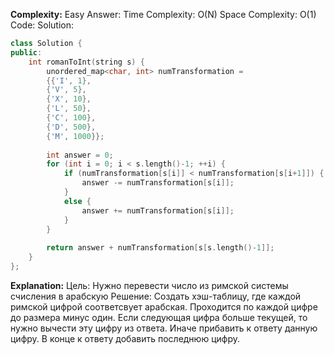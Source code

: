 **Complexity:** Easy
Answer:
	Time Complexity: O(N)
	Space Complexity: O(1)
Code:
Solution:
```cpp
class Solution {
public:
    int romanToInt(string s) {
        unordered_map<char, int> numTransformation =
        {{'I', 1},
        {'V', 5},
        {'X', 10},
        {'L', 50},
        {'C', 100},
        {'D', 500},
        {'M', 1000}};
        
        int answer = 0;
        for (int i = 0; i < s.length()-1; ++i) {
            if (numTransformation[s[i]] < numTransformation[s[i+1]]) {
                answer -= numTransformation[s[i]];
            }
            else {
                answer += numTransformation[s[i]];
            }
        }
        
        return answer + numTransformation[s[s.length()-1]];
    }
};
```
**Explanation:**
	Цель: Нужно перевести число из римской системы счисления в арабскую
	Решение: Создать хэш-таблицу, где каждой римской цифрой соответсвует арабская.
	Проходится по каждой цифре до размера минус один.
	Если следующая цифра больше текущей, то нужно вычести эту цифру из ответа.
	Иначе прибавить к ответу данную цифру.
	В конце к ответу добавить последнюю цифру.
